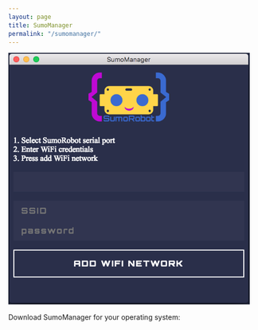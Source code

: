 ```yaml
---
layout: page
title: SumoManager
permalink: "/sumomanager/"
---
```


![sumomanager](../assets/images/sumomanager.png)

Download SumoManager for your operating system:

<a href="https://drive.google.com/open?id=1_JL9AOMZ6daTRfxX_G8rMDWFmDBFQIgq" class="icon alt fa-linux"></a>
<a href="https://drive.google.com/open?id=1bKQy3O-XdgBcd1wYa4wlwTXQ5Ctr-nzv" class="icon alt fa-apple"></a>
<a href="#" class="icon alt fa-windows"></a>
